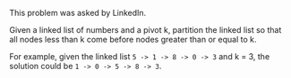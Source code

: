 This problem was asked by LinkedIn.

Given a linked list of numbers and a pivot k, partition the linked list so that all nodes less than k come before nodes greater than or equal to k.

For example, given the linked list `5 -> 1 -> 8 -> 0 -> 3` and k = 3, the solution could be `1 -> 0 -> 5 -> 8 -> 3`.

